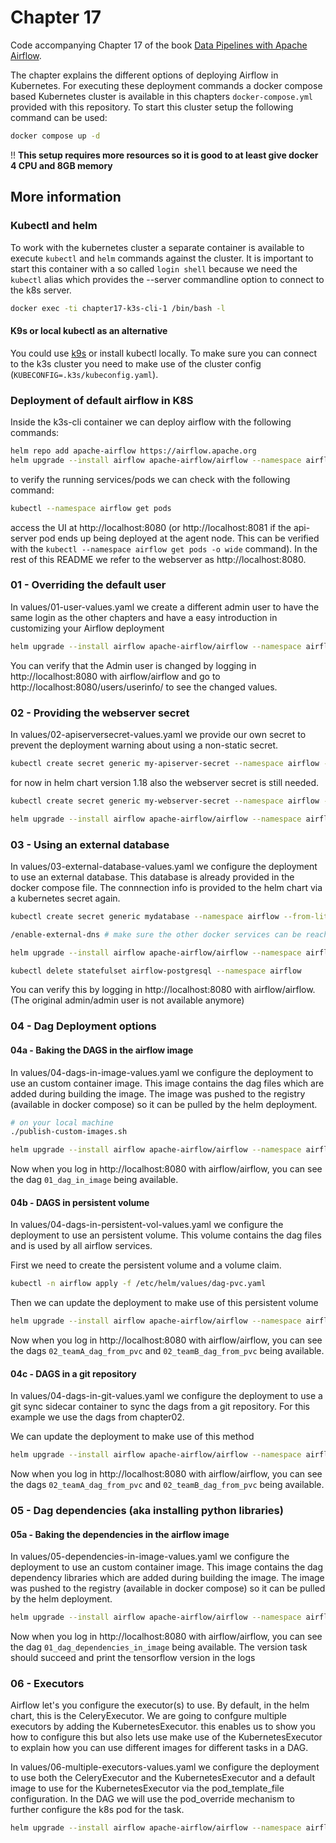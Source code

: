 # Chapter 17

Code accompanying Chapter 17 of the book [Data Pipelines with Apache Airflow](https://www.manning.com/books/data-pipelines-with-apache-airflow).

The chapter explains the different options of deploying Airflow in Kubernetes. For executing these deployment commands a docker compose based Kubernetes cluster is available in this chapters `docker-compose.yml` provided with this repository. To start this cluster setup the following command can be used:

```bash
docker compose up -d
```

!! **This setup requires more resources so it is good to at least give docker 4 CPU and 8GB memory**

## More information

### Kubectl and helm

To work with the kubernetes cluster a separate container is available to execute `kubectl` and `helm` commands against the cluster. It is important to start this container with a so called `login shell` because we need the `kubectl` alias which provides the --server commandline option to connect to the k8s server.

```bash
docker exec -ti chapter17-k3s-cli-1 /bin/bash -l
```

#### K9s or local kubectl as an alternative

You could use [k9s](https://k9scli.io/) or install kubectl locally. To make sure you can connect to the k3s cluster you need to make use of the cluster config (`KUBECONFIG=.k3s/kubeconfig.yaml`).

### Deployment of default airflow in K8S

Inside the k3s-cli container we can deploy airflow with the following commands:

```bash
helm repo add apache-airflow https://airflow.apache.org
helm upgrade --install airflow apache-airflow/airflow --namespace airflow --create-namespace --set apiServer.service.type=LoadBalancer
```

to verify the running services/pods we can check with the following command:

```bash
kubectl --namespace airflow get pods
```

access the UI at http://localhost:8080 (or http://localhost:8081 if the api-server pod ends up being deployed at the agent node. This can be verified with the `kubectl --namespace airflow get pods -o wide` command). In the rest of this README we refer to the webserver as http://localhost:8080.


### 01 - Overriding the default user

In values/01-user-values.yaml we create a different admin user to have the same login as the other chapters and have a easy introduction in customizing your Airflow deployment

```bash
helm upgrade --install airflow apache-airflow/airflow --namespace airflow --set apiServer.service.type=LoadBalancer -f /etc/helm/values/01-user-values.yaml
```

You can verify that the Admin user is changed by logging in http://localhost:8080 with airflow/airflow and go to http://localhost:8080/users/userinfo/ to see the changed values.

### 02 - Providing the webserver secret

In values/02-apiserversecret-values.yaml we provide our own secret to prevent the deployment warning about using a non-static secret.

```bash
kubectl create secret generic my-apiserver-secret --namespace airflow --from-literal="api-secret-key=$(python3 -c 'import secrets; print(secrets.token_hex(16))')"
```

for now in helm chart version 1.18 also the webserver secret is still needed.
```bash
kubectl create secret generic my-webserver-secret --namespace airflow --from-literal="webserver-secret-key=$(python3 -c 'import secrets; print(secrets.token_hex(16))')"
```

```bash
helm upgrade --install airflow apache-airflow/airflow --namespace airflow --create-namespace --set apiServer.service.type=LoadBalancer -f /etc/helm/values/02-apiserversecret-values.yaml
```

### 03 - Using an external database

In values/03-external-database-values.yaml we configure the deployment to use an external database. This database is already provided in the docker compose file. The connnection info is provided to the helm chart via a kubernetes secret again.

```bash
kubectl create secret generic mydatabase --namespace airflow --from-literal=connection=postgresql://airflow:airflow@postgres:5432/airflow
```

```bash
/enable-external-dns # make sure the other docker services can be reached from within the k3s cluster

helm upgrade --install airflow apache-airflow/airflow --namespace airflow --create-namespace --set apiServer.service.type=LoadBalancer -f /etc/helm/values/03-external-database-values.yaml
```

```bash
kubectl delete statefulset airflow-postgresql --namespace airflow
```

You can verify this by logging in http://localhost:8080 with airflow/airflow. (The original admin/admin user is not available anymore)


### 04 - Dag Deployment options

#### 04a - Baking the DAGS in the airflow image

In values/04-dags-in-image-values.yaml we configure the deployment to use an custom container image. This image contains the dag files which are added during building the image. The image was pushed to the registry (available in docker compose) so it can be pulled by the helm deployment.

```bash
# on your local machine
./publish-custom-images.sh
```

```bash
helm upgrade --install airflow apache-airflow/airflow --namespace airflow --create-namespace --set apiServer.service.type=LoadBalancer -f /etc/helm/values/04-dags-in-image-values.yaml
```

Now when you log in http://localhost:8080 with airflow/airflow, you can see the dag `01_dag_in_image` being available.

#### 04b - DAGS in persistent volume

In values/04-dags-in-persistent-vol-values.yaml we configure the deployment to use an persistent volume. This volume contains the dag files and is used by all airflow services.

First we need to create the persistent volume and a volume claim.

```bash
kubectl -n airflow apply -f /etc/helm/values/dag-pvc.yaml
```

Then we can update the deployment to make use of this persistent volume

```bash
helm upgrade --install airflow apache-airflow/airflow --namespace airflow --create-namespace --set apiServer.service.type=LoadBalancer -f /etc/helm/values/04-dags-in-persistent-vol-values.yaml
```

Now when you log in http://localhost:8080 with airflow/airflow, you can see the dags `02_teamA_dag_from_pvc` and `02_teamB_dag_from_pvc` being available.

#### 04c - DAGS in a git repository

In values/04-dags-in-git-values.yaml we configure the deployment to use a git sync sidecar container to sync the dags from a git repository. For this example we use the dags from chapter02.

We can update the deployment to make use of this method

```bash
helm upgrade --install airflow apache-airflow/airflow --namespace airflow --create-namespace --set apiServer.service.type=LoadBalancer -f /etc/helm/values/04-dags-in-git-values.yaml
```

Now when you log in http://localhost:8080 with airflow/airflow, you can see the dags `02_teamA_dag_from_pvc` and `02_teamB_dag_from_pvc` being available.

### 05 - Dag dependencies (aka installing python libraries)

#### 05a - Baking the dependencies in the airflow image

In values/05-dependencies-in-image-values.yaml we configure the deployment to use an custom container image. This image contains the dag dependency libraries which are added during building the image. The image was pushed to the registry (available in docker compose) so it can be pulled by the helm deployment.

```bash
helm upgrade --install airflow apache-airflow/airflow --namespace airflow --create-namespace --set apiServer.service.type=LoadBalancer -f /etc/helm/values/05-dependencies-in-image-values.yaml
```

Now when you log in http://localhost:8080 with airflow/airflow, you can see the dag `01_dag_dependencies_in_image` being available. The version task should succeed and print the tensorflow version in the logs

### 06 - Executors

Airflow let's you configure the executor(s) to use. By default, in the helm chart, this is the CeleryExecutor. We are going to confgure multiple executors by adding the KubernetesExecutor. this enables us to show you how to configure this but also lets use make use of the KubernetesExecutor to explain how you can use different images for different tasks in a DAG.

In values/06-multiple-executors-values.yaml we configure the deployment to use both the CeleryExecutor and the KubernetesExecutor and a default image to use for the KubernetesExecutor via the pod_template_file configuration.
In the DAG we will use the pod_override mechanism to further configure the k8s pod for the task.

```bash
helm upgrade --install airflow apache-airflow/airflow --namespace airflow --create-namespace --set apiServer.service.type=LoadBalancer -f /etc/helm/values/06-multiple-executors-values.yaml
```
